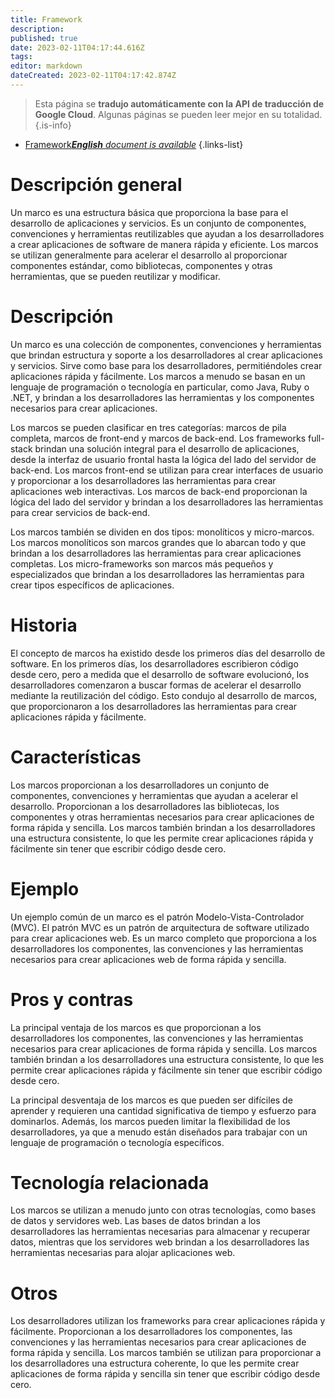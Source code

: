 ```yaml
---
title: Framework
description: 
published: true
date: 2023-02-11T04:17:44.616Z
tags: 
editor: markdown
dateCreated: 2023-02-11T04:17:42.874Z
---
```


> Esta página se **tradujo automáticamente con la API de traducción de Google Cloud**.
Algunas páginas se pueden leer mejor en su totalidad.{.is-info}



- [Framework***English** document is available*](/en/Knowledge-base/Dictionary/framework)
{.links-list}


# Descripción general
Un marco es una estructura básica que proporciona la base para el desarrollo de aplicaciones y servicios. Es un conjunto de componentes, convenciones y herramientas reutilizables que ayudan a los desarrolladores a crear aplicaciones de software de manera rápida y eficiente. Los marcos se utilizan generalmente para acelerar el desarrollo al proporcionar componentes estándar, como bibliotecas, componentes y otras herramientas, que se pueden reutilizar y modificar.

# Descripción
Un marco es una colección de componentes, convenciones y herramientas que brindan estructura y soporte a los desarrolladores al crear aplicaciones y servicios. Sirve como base para los desarrolladores, permitiéndoles crear aplicaciones rápida y fácilmente. Los marcos a menudo se basan en un lenguaje de programación o tecnología en particular, como Java, Ruby o .NET, y brindan a los desarrolladores las herramientas y los componentes necesarios para crear aplicaciones.

Los marcos se pueden clasificar en tres categorías: marcos de pila completa, marcos de front-end y marcos de back-end. Los frameworks full-stack brindan una solución integral para el desarrollo de aplicaciones, desde la interfaz de usuario frontal hasta la lógica del lado del servidor de back-end. Los marcos front-end se utilizan para crear interfaces de usuario y proporcionar a los desarrolladores las herramientas para crear aplicaciones web interactivas. Los marcos de back-end proporcionan la lógica del lado del servidor y brindan a los desarrolladores las herramientas para crear servicios de back-end.

Los marcos también se dividen en dos tipos: monolíticos y micro-marcos. Los marcos monolíticos son marcos grandes que lo abarcan todo y que brindan a los desarrolladores las herramientas para crear aplicaciones completas. Los micro-frameworks son marcos más pequeños y especializados que brindan a los desarrolladores las herramientas para crear tipos específicos de aplicaciones.

# Historia
El concepto de marcos ha existido desde los primeros días del desarrollo de software. En los primeros días, los desarrolladores escribieron código desde cero, pero a medida que el desarrollo de software evolucionó, los desarrolladores comenzaron a buscar formas de acelerar el desarrollo mediante la reutilización del código. Esto condujo al desarrollo de marcos, que proporcionaron a los desarrolladores las herramientas para crear aplicaciones rápida y fácilmente.

# Características
Los marcos proporcionan a los desarrolladores un conjunto de componentes, convenciones y herramientas que ayudan a acelerar el desarrollo. Proporcionan a los desarrolladores las bibliotecas, los componentes y otras herramientas necesarios para crear aplicaciones de forma rápida y sencilla. Los marcos también brindan a los desarrolladores una estructura consistente, lo que les permite crear aplicaciones rápida y fácilmente sin tener que escribir código desde cero.

# Ejemplo
Un ejemplo común de un marco es el patrón Modelo-Vista-Controlador (MVC). El patrón MVC es un patrón de arquitectura de software utilizado para crear aplicaciones web. Es un marco completo que proporciona a los desarrolladores los componentes, las convenciones y las herramientas necesarios para crear aplicaciones web de forma rápida y sencilla.

# Pros y contras
La principal ventaja de los marcos es que proporcionan a los desarrolladores los componentes, las convenciones y las herramientas necesarios para crear aplicaciones de forma rápida y sencilla. Los marcos también brindan a los desarrolladores una estructura consistente, lo que les permite crear aplicaciones rápida y fácilmente sin tener que escribir código desde cero.

La principal desventaja de los marcos es que pueden ser difíciles de aprender y requieren una cantidad significativa de tiempo y esfuerzo para dominarlos. Además, los marcos pueden limitar la flexibilidad de los desarrolladores, ya que a menudo están diseñados para trabajar con un lenguaje de programación o tecnología específicos.

# Tecnología relacionada
Los marcos se utilizan a menudo junto con otras tecnologías, como bases de datos y servidores web. Las bases de datos brindan a los desarrolladores las herramientas necesarias para almacenar y recuperar datos, mientras que los servidores web brindan a los desarrolladores las herramientas necesarias para alojar aplicaciones web.

# Otros
Los desarrolladores utilizan los frameworks para crear aplicaciones rápida y fácilmente. Proporcionan a los desarrolladores los componentes, las convenciones y las herramientas necesarios para crear aplicaciones de forma rápida y sencilla. Los marcos también se utilizan para proporcionar a los desarrolladores una estructura coherente, lo que les permite crear aplicaciones de forma rápida y sencilla sin tener que escribir código desde cero.